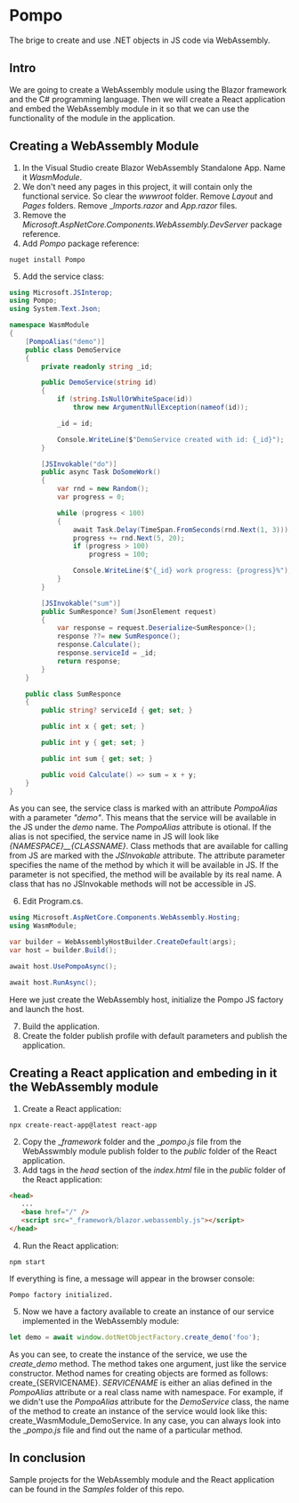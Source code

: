 # Pompo
The brige to create and use .NET objects in JS code via WebAssembly.

## Intro
We are going to create a WebAssembly module using the Blazor framework and the C# programming language. Then we will create a React application and embed the WebAssembly module in it so that we can use the functionality of the module in the application.

## Creating a WebAssembly Module
1. In the Visual Studio create Blazor WebAssembly Standalone App. Name it _WasmModule_.
2. We don't need any pages in this project, it will contain only the functional service. So clear the _wwwroot_ folder. Remove _Layout_ and _Pages_ folders. Remove __Imports.razor_ and _App.razor_ files.
3. Remove the _Microsoft.AspNetCore.Components.WebAssembly.DevServer_ package reference.
4. Add _Pompo_ package reference:
```
nuget install Pompo
```
5. Add the service class:
```cs
using Microsoft.JSInterop;
using Pompo;
using System.Text.Json;

namespace WasmModule
{
    [PompoAlias("demo")]
    public class DemoService
    {
        private readonly string _id;

        public DemoService(string id)
        {
            if (string.IsNullOrWhiteSpace(id))
                throw new ArgumentNullException(nameof(id));

            _id = id;

            Console.WriteLine($"DemoService created with id: {_id}");
        }

        [JSInvokable("do")]
        public async Task DoSomeWork()
        {
            var rnd = new Random();
            var progress = 0;

            while (progress < 100)
            {
                await Task.Delay(TimeSpan.FromSeconds(rnd.Next(1, 3)));
                progress += rnd.Next(5, 20);
                if (progress > 100)
                    progress = 100;

                Console.WriteLine($"{_id} work progress: {progress}%");
            }
        }

        [JSInvokable("sum")]
        public SumResponce? Sum(JsonElement request)
        {
            var response = request.Deserialize<SumResponce>();
            response ??= new SumResponce();
            response.Calculate();
            response.serviceId = _id;
            return response;
        }
    }

    public class SumResponce
    {
        public string? serviceId { get; set; }

        public int x { get; set; }

        public int y { get; set; }

        public int sum { get; set; }

        public void Calculate() => sum = x + y;
    }
}
```
As you can see, the service class is marked with an attribute _PompoAlias_ with a parameter _"demo"_. This means that the service will be available in the JS under the _demo_ name. The _PompoAlias_ attribute is otional. If the alias is not specified, the service name in JS will look like _{NAMESPACE}__{CLASSNAME}_.
Class methods that are available for calling from JS are marked with the _JSInvokable_ attribute. The attribute parameter specifies the name of the method by which it will be available in JS. If the parameter is not specified, the method will be available by its real name. A class that has no JSInvokable methods will not be accessible in JS.

6. Edit Program.cs.
```cs
using Microsoft.AspNetCore.Components.WebAssembly.Hosting;
using WasmModule;

var builder = WebAssemblyHostBuilder.CreateDefault(args);
var host = builder.Build();

await host.UsePompoAsync();

await host.RunAsync();
```
Here we just create the WebAssembly host, initialize the Pompo JS factory and launch the host.

7. Build the application.
8. Create the folder publish profile with default parameters and publish the application.

## Creating a React application and embeding in it the WebAssembly module
1. Create a React application:
```
npx create-react-app@latest react-app
```
2. Copy the __framework_ folder and the __pompo.js_ file from the WebAsswmbly module publish folder to the _public_ folder of the React application.
3. Add tags in the _head_ section of the _index.html_ file in the _public_ folder of the React application:
```html
<head>
   ...
   <base href="/" />
   <script src="_framework/blazor.webassembly.js"></script>
</head>
```
4. Run the React application:
```
npm start
```
If everything is fine, a message will appear in the browser console:
```
Pompo factory initialized.
```
5. Now we have a factory available to create an instance of our service implemented in the WebAssembly module:
```js
let demo = await window.dotNetObjectFactory.create_demo('foo');
```
As you can see, to create the instance of the service, we use the _create_demo_ method. The method takes one argument, just like the service constructor.
Method names for creating objects are formed as follows: create_{SERVICENAME}. _SERVICENAME_ is either an alias defined in the _PompoAlias_ attribute or a real class name with namespace.
For example, if we didn't use the _PompoAlias_ attribute for the _DemoService_ class, the name of the method to create an instance of the service would look like this: create_WasmModule_DemoService.
In any case, you can always look into the __pompo.js_ file and find out the name of a particular method.

## In conclusion
Sample projects for the WebAssembly module and the React application can be found in the _Samples_ folder of this repo.
